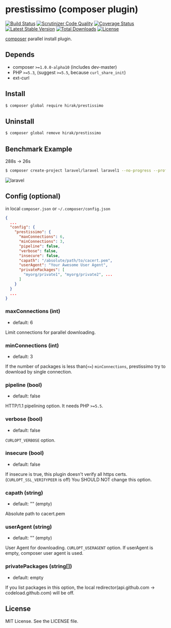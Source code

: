 prestissimo (composer plugin)
=================================

[![Build Status](https://travis-ci.org/hirak/prestissimo.svg?branch=master)](https://travis-ci.org/hirak/prestissimo)
[![Scrutinizer Code Quality](https://scrutinizer-ci.com/g/hirak/prestissimo/badges/quality-score.png?b=master)](https://scrutinizer-ci.com/g/hirak/prestissimo/?branch=master)
[![Coverage Status](https://coveralls.io/repos/github/hirak/prestissimo/badge.svg?branch=master)](https://coveralls.io/github/hirak/prestissimo?branch=master)
[![Latest Stable Version](https://poser.pugx.org/hirak/prestissimo/v/stable)](https://packagist.org/packages/hirak/prestissimo)
[![Total Downloads](https://poser.pugx.org/hirak/prestissimo/downloads)](https://packagist.org/packages/hirak/prestissimo)
[![License](https://poser.pugx.org/hirak/prestissimo/license)](https://packagist.org/packages/hirak/prestissimo)

[composer](https://getcomposer.org) parallel install plugin.


## Depends

- composer `>=1.0.0-alpha10` (includes dev-master)
- PHP `>=5.3`, (suggest `>=5.5`, because `curl_share_init`)
- ext-curl

## Install

```bash
$ composer global require hirak/prestissimo
```

## Uninstall

```bash
$ composer global remove hirak/prestissimo
```

## Benchmark Example

288s -> 26s

```bash
$ composer create-project laravel/laravel laravel1 --no-progress --profile --prefer-dist
```

![laravel](https://cloud.githubusercontent.com/assets/835251/12534815/55071302-c2ad-11e5-96a4-72e2c8744d5f.gif)

## Config (optional)

in local `composer.json` or `~/.composer/config.json`

```json
{
  ...
  "config": {
    "prestissimo": {
      "maxConnections": 6,
      "minConnections": 3,
      "pipeline": false,
      "verbose": false,
      "insecure": false,
      "capath": "/absolute/path/to/cacert.pem",
      "userAgent": "Your Awesome User Agent",
      "privatePackages": [
        "myorg/private1", "myorg/private2", ...
      ]
    }
  }
  ...
}
```

### maxConnections (int)
* default: 6

Limit connections for parallel downloading.

### minConnections (int)
* default: 3

If the number of packages is less than(`<=`) `minConnections`, prestissimo try to download by single connection.


### pipeline (bool)
* default: false

HTTP/1.1 pipelining option. It needs PHP `>=5.5`.

### verbose (bool)
* default: false

`CURLOPT_VERBOSE` option.


### insecure (bool)
* default: false

If insecure is true, this plugin doesn't verify all https certs. (`CURLOPT_SSL_VERIFYPEER` is off)
You SHOULD NOT change this option.

### capath (string)
* default: "" (empty)

Absolute path to cacert.pem

### userAgent (string)
* default: "" (empty)

User Agent for downloading. `CURLOPT_USERAGENT` option.
If userAgent is empty, composer user agent is used.

### privatePackages (string[])
* default: empty

If you list packages in this option, the local redirector(api.github.com -> codeload.github.com) will be off.

## License

MIT License. See the LICENSE file.
